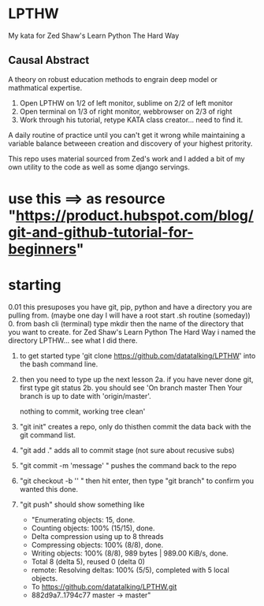# LPTHW
My kata for Zed Shaw's Learn Python The Hard Way

## Causal Abstract
A theory on robust education methods to engrain deep model or mathmatical expertise.
1. Open LPTHW on 1/2 of left monitor, sublime on 2/2 of left monitor
2. Open terminal on 1/3 of right monitor, webbrowser on 2/3 of right
3. Work through his tutorial, retype KATA class creator... need to find it.

A daily routine of practice until you can't get it wrong while maintaining a variable balance betweeen creation and discovery of your highest pritority.

This repo uses material sourced from Zed's work and I added a bit of my own utility to the code as well as some django servings.

# use this ==> as resource "https://product.hubspot.com/blog/git-and-github-tutorial-for-beginners"

# starting
0.01 this presuposes you have git, pip, python and have a directory you are pulling from. (maybe one day I will have a root start .sh routine (someday))
0. from bash cli (terminal) type mkdir then the name of the directory that you want to create. for Zed Shaw's Learn Python The Hard Way i named the directory LPTHW... see what I did there.
1. to get started type 'git clone https://github.com/datatalking/LPTHW' into the bash command line.
2. then you need to type up the next lesson
  2a. if you have never done git, first type git status
  2b. you should see  'On branch master
    Then Your branch is up to date with 'origin/master'.

    nothing to commit, working tree clean'
3. "git init" creates a repo, only do thisthen commit the data back with the git command list.
4. "git add ." adds all to commit stage (not sure about recusive subs)
5. "git commit -m 'message' " pushes the command back to the repo
6. "git checkout -b '<branch name>' " then hit enter, then type "git branch" to confirm you wanted this done.
7. "git push" should show something like
    * "Enumerating objects: 15, done.
    * Counting objects: 100% (15/15), done.
    * Delta compression using up to 8 threads
    * Compressing objects: 100% (8/8), done.
    * Writing objects: 100% (8/8), 989 bytes | 989.00 KiB/s, done.
    * Total 8 (delta 5), reused 0 (delta 0)
    * remote: Resolving deltas: 100% (5/5), completed with 5 local objects.
    * To https://github.com/datatalking/LPTHW.git
    * 882d9a7..1794c77  master -> master"


